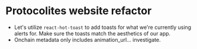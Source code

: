 # Protocolites website refactor

- Let's utilize `react-hot-toast` to add toasts for what we're currently using alerts for. Make sure the toasts match the aesthetics of our app.
- Onchain metadata only includes animation_url... investigate.
